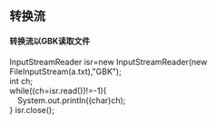 ## 转换流
#### 转换流以GBK读取文件
InputStreamReader isr=new InputStreamReader(new FileInputStream(a.txt),"GBK");  
int ch;  
while((ch=isr.read())!=-1){  
&emsp;System.out.println((char)ch);  
} 
isr.close();  
